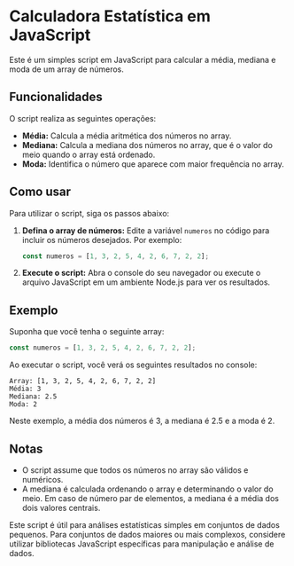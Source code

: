 # Calculadora Estatística em JavaScript

Este é um simples script em JavaScript para calcular a média, mediana e moda de um array de números.

## Funcionalidades

O script realiza as seguintes operações:

- **Média:** Calcula a média aritmética dos números no array.
- **Mediana:** Calcula a mediana dos números no array, que é o valor do meio quando o array está ordenado.
- **Moda:** Identifica o número que aparece com maior frequência no array.

## Como usar

Para utilizar o script, siga os passos abaixo:

1. **Defina o array de números:** Edite a variável `numeros` no código para incluir os números desejados. Por exemplo:
   ```javascript
   const numeros = [1, 3, 2, 5, 4, 2, 6, 7, 2, 2];
   ```

2. **Execute o script:** Abra o console do seu navegador ou execute o arquivo JavaScript em um ambiente Node.js para ver os resultados.

## Exemplo

Suponha que você tenha o seguinte array:
```javascript
const numeros = [1, 3, 2, 5, 4, 2, 6, 7, 2, 2];
```

Ao executar o script, você verá os seguintes resultados no console:
```
Array: [1, 3, 2, 5, 4, 2, 6, 7, 2, 2]
Média: 3
Mediana: 2.5
Moda: 2
```

Neste exemplo, a média dos números é 3, a mediana é 2.5 e a moda é 2.

## Notas

- O script assume que todos os números no array são válidos e numéricos.
- A mediana é calculada ordenando o array e determinando o valor do meio. Em caso de número par de elementos, a mediana é a média dos dois valores centrais.

Este script é útil para análises estatísticas simples em conjuntos de dados pequenos. Para conjuntos de dados maiores ou mais complexos, considere utilizar bibliotecas JavaScript específicas para manipulação e análise de dados.
